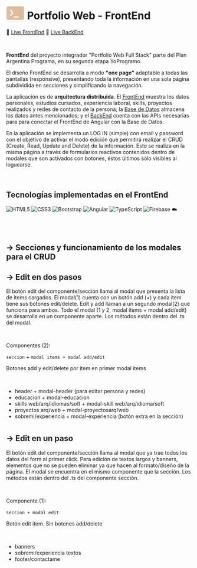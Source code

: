 <div align="left">
 
 <span><h1><img src="https://github.com/ol-s/yp-Portfolio-FrontEnd-Angular/blob/main/src/assets/img/faviconOscuro.svg" width="50px" style="margin-bottom: -0.1em;"> Portfolio Web - FrontEnd</h1></span>
 
</div>

🔗 [Live FrontEnd](https://sf-portfoliofrontend.web.app/ "Live FrontEnd")  🔗 [Live BackEnd](https://backols.onrender.com/ "Live BackEnd")


<br>

**FrontEnd** del proyecto integrador "Portfolio Web Full Stack" parte del Plan Argentina Programa, en su segunda etapa YoProgramo. 

El diseño FrontEnd se desarrolla a modo **"one page"** adaptable a todas las pantallas (responsive), presentando toda la información en una sola página subdividida en secciones y simplificando la navegación. 

La aplicación es de **arquitectura distribuida**. El [FrontEnd](https://github.com/ol-s/yp-Portfolio-FrontEnd-Angular/ "FrontEnd") muestra los datos personales, estudios cursados, experiencia laboral, skills, proyectos realizados y redes de contacto de la persona; la [Base de Datos](https://github.com/ol-s/yp-Portfolio-FrontEnd-Angular/tree/main/src/assets/der/ "Base de Datos") almacena los datos antes mencionados; y el [BackEnd](https://github.com/ol-s/backend/ "BackEnd") cuenta con las APIs necesarias para  para conectar el FrontEnd de Angular con la Base de Datos. 

En la aplicación se implementa un LOG IN (simple) con email y password con el objetivo de activar el modo edición que permitirá realizar el CRUD (Create, Read, Update and Delete) de la información. Esto se realiza en la misma página a través de formularios reactivos contenidos dentro de modales que son activados con botones, éstos últimos sólo visibles al loguearse.

<br>


## Tecnologías implementadas en el FrontEnd


![HTML5](https://img.shields.io/badge/html5-393434.svg?style=for-the-badge&logo=html5&logoColor=white)
![CSS3](https://img.shields.io/badge/css3-393434.svg?style=for-the-badge&logo=css3&logoColor=white)
![Bootstrap](https://img.shields.io/badge/bootstrap-393434.svg?style=for-the-badge&logo=bootstrap&logoColor=white)
![Angular](https://img.shields.io/badge/angular-393434.svg?style=for-the-badge&logo=angular)
![TypeScript](https://img.shields.io/badge/typescript-393434.svg?style=for-the-badge&logo=typescript&logoColor=white)
![Firebase](https://img.shields.io/badge/firebase-white.svg?style=for-the-badge&logo=firebase&logoColor=black) ☁️


<br>

<br>


## → Secciones y funcionamiento de los modales para el CRUD


## → Edit en dos pasos

El botón edit del componente/sección llama al modal que presenta la lista de items cargados. El modal(1) cuenta con un botón add (+) y cada item tiene sus botones edit/delete. Edit y add llaman a un segundo modal(2) que funciona para ambos. Todo el modal (1 y 2, modal items + modal add/edit) se desarrolla en un componente aparte. Los métodos están dentro del .ts del modal.

<br>

 Componentes (2):
   
`seccion` + `modal items + modal add/edit` 

Botones add y edit/delete por item en primer modal items

<br>

* header  +  modal-header (para editar persona y redes)
* educacion  +  modal-educacion
* skills web/arq/idiomas/soft  +  modal-skill web/arq/idioma/soft
* proyectos arq/web  +  modal-proyectosarq/web
* sobremi/experiencia + modal-experiencia (botón extra en la sección)

#



## → Edit en un paso

El botón edit del componente/sección llama al modal que ya trae todos los datos del form al primer click. Para edición de textos largos y banners, elementos que no se pueden eliminar ya que hacen al formato/diseño de la página. El modal se encuentra en el mismo componente que la sección. Los métodos están dentro del .ts del componente sección.

<br>

Componente (1): 

`seccion + modal edit`

Botón edit item. Sin botones add/delete

<br>

* banners
* sobremi/experiencia textos
* footer/contactame

#